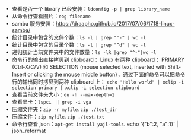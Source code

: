 - 查看是否一个 library 已经安装：`ldconfig -p | grep library_name`
- 从命令行查看图片：`eog filename`
- samba 服务安装：https://draapho.github.io/2017/07/06/1718-linux-samba/
- 统计目录中包含的文件个数：`ls -l | grep "^-" | wc -l`
- 统计目录中包含的目录个数：`ls -l | grep "^d" | wc -l`
- 递归统计当前文件夹中的文件数量：`ls -lR |grep "^-"|wc -l`
- 命令行的输出直接拷贝到 clipboard：
Linux 有两种 clipboard： PRIMARY (Ctrl-X/C/V) 和 SELECTION (mouse selected text, inserted with Shift-Insert or clicking the mouse middle button），通过下面的命令可以把命令行的输出同时拷贝到两种 clipboard 上：
`echo "Hello world" | xclip -i selection primary | xclip -i selection clipboard`
- 查看当前文件夹大小：`du -h --max-depth=1`
- 查看显卡：`lspci  | grep -i vga`
- 压缩文件夹：`zip -r myfile.zip ./test_dir`
- 压缩文件：`zip myfile.zip ./test.txt`
- 命令行查看 json：`apt-get install yajl-tools`.   echo '{"b":2, "a":1}' | json_reformat
